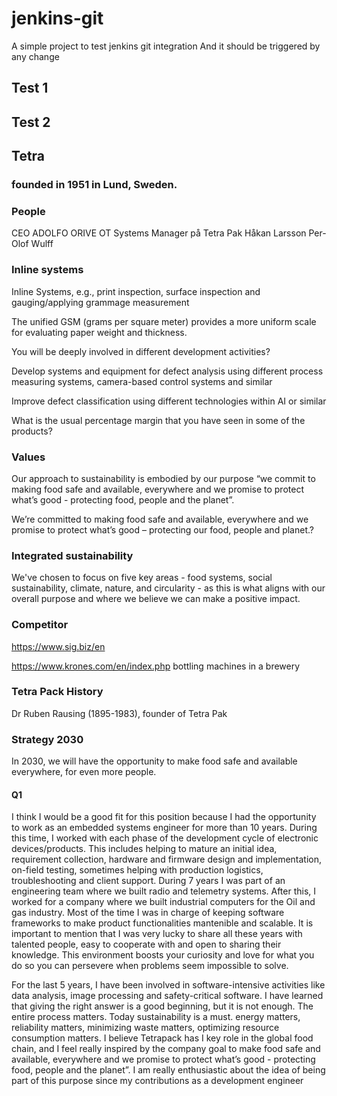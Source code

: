 # jenkins-git

A simple project to test jenkins git integration
And it should be triggered by any change

## Test 1

## Test 2

## Tetra

###  founded in 1951 in Lund, Sweden.
### People
CEO                               ADOLFO ORIVE
OT Systems Manager på Tetra Pak   Håkan Larsson
                                  Per-Olof Wulff
### Inline systems
Inline Systems, e.g., print inspection, surface inspection and gauging/applying grammage measurement

The unified GSM (grams per square meter) provides a more uniform scale for evaluating paper weight and thickness.

You will be deeply involved in different development activities?

Develop systems and equipment for defect analysis using different process measuring systems, camera-based control systems and similar

Improve defect classification using different technologies within AI or similar

What is the usual percentage margin that you have seen in some of the products?

### Values
Our approach to sustainability is embodied by our purpose “we commit to making food safe and available, everywhere and we promise to protect what’s good - protecting food, people and the planet”.

We’re committed to making food safe and available, everywhere and we promise to protect what’s good – protecting our food, people and planet.?

### Integrated sustainability
We've chosen to focus on five key areas - food systems, social sustainability, climate, nature, and circularity - as this is what aligns with our overall purpose and where we believe we can make a positive impact.


### Competitor
https://www.sig.biz/en



https://www.krones.com/en/index.php    bottling machines in a brewery

### Tetra Pack History
Dr ​Ruben Rausing (1895-1983), founder of Tetra Pak

###  Strategy 2030
In 2030, we will have the opportunity to make food safe and available everywhere, for even more people.


#### Q1
I think  I would be a good fit for this position because I had the opportunity to work as an embedded systems engineer for more than 10 years. During this time, I worked with each phase of the development cycle of electronic devices/products. This includes helping to mature an initial idea, requirement collection, hardware and firmware design and implementation, on-field testing, sometimes helping with production logistics, troubleshooting and client support. During 7 years I was part of an engineering team where we built radio and telemetry systems. After this, I worked for a company where we built industrial computers for the Oil and gas industry. Most of the time I was in charge of keeping software frameworks to make product functionalities mantenible and scalable.
It is important to mention that I was very lucky to share all these years with talented people, easy to cooperate with and open to sharing their knowledge. This environment boosts your curiosity and love for what you do so you can persevere when problems seem impossible to solve.

For the last 5 years, I have been involved in software-intensive activities like data analysis, image processing and safety-critical software. I have learned that giving the right answer is a good beginning, but it is not enough. The entire process matters. Today sustainability is a must. energy matters, reliability matters, minimizing waste matters, optimizing resource consumption matters.
I believe Tetrapack has I key role in the global food chain, and I feel really inspired by the company goal to make food safe and available, everywhere and we promise to protect what’s good - protecting food, people and the planet”.  I am really enthusiastic about the idea of being part of this purpose since my contributions as a development engineer
